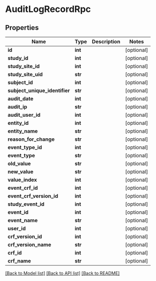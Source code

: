 # AuditLogRecordRpc

## Properties
Name | Type | Description | Notes
------------ | ------------- | ------------- | -------------
**id** | **int** |  | [optional] 
**study_id** | **int** |  | [optional] 
**study_site_id** | **int** |  | [optional] 
**study_site_uid** | **str** |  | [optional] 
**subject_id** | **int** |  | [optional] 
**subject_unique_identifier** | **str** |  | [optional] 
**audit_date** | **int** |  | [optional] 
**audit_ip** | **str** |  | [optional] 
**audit_user_id** | **int** |  | [optional] 
**entity_id** | **int** |  | [optional] 
**entity_name** | **str** |  | [optional] 
**reason_for_change** | **str** |  | [optional] 
**event_type_id** | **int** |  | [optional] 
**event_type** | **str** |  | [optional] 
**old_value** | **str** |  | [optional] 
**new_value** | **str** |  | [optional] 
**value_index** | **int** |  | [optional] 
**event_crf_id** | **int** |  | [optional] 
**event_crf_version_id** | **int** |  | [optional] 
**study_event_id** | **int** |  | [optional] 
**event_id** | **int** |  | [optional] 
**event_name** | **str** |  | [optional] 
**user_id** | **int** |  | [optional] 
**crf_version_id** | **int** |  | [optional] 
**crf_version_name** | **str** |  | [optional] 
**crf_id** | **int** |  | [optional] 
**crf_name** | **str** |  | [optional] 

[[Back to Model list]](../README.md#documentation-for-models) [[Back to API list]](../README.md#documentation-for-api-endpoints) [[Back to README]](../README.md)


